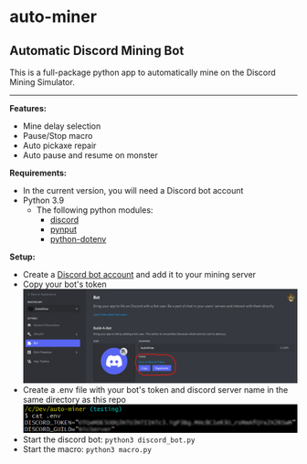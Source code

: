 # auto-miner
## Automatic Discord Mining Bot

This is a full-package python app to automatically mine on the Discord Mining Simulator.

---

**Features:**
- Mine delay selection
- Pause/Stop macro
- Auto pickaxe repair
- Auto pause and resume on monster

**Requirements:**
- In the current version, you will need a Discord bot account
- Python 3.9
  - The following python modules:
    - [discord](https://pypi.org/project/discord.py/)
    - [pynput](https://pypi.org/project/pynput/)
    - [python-dotenv](https://pypi.org/project/python-dotenv/)

**Setup:**
- Create a [Discord bot account](https://discordpy.readthedocs.io/en/stable/discord.html) and add it to your mining server
- Copy your bot's token
![bot_token](https://github.com/nicolasawelsh/auto-miner/blob/main/readme/bot_token.png)
- Create a .env file with your bot's token and discord server name in the same directory as this repo
![env](https://github.com/nicolasawelsh/auto-miner/blob/main/readme/env.png)
- Start the discord bot: `python3 discord_bot.py`
- Start the macro: `python3 macro.py`
